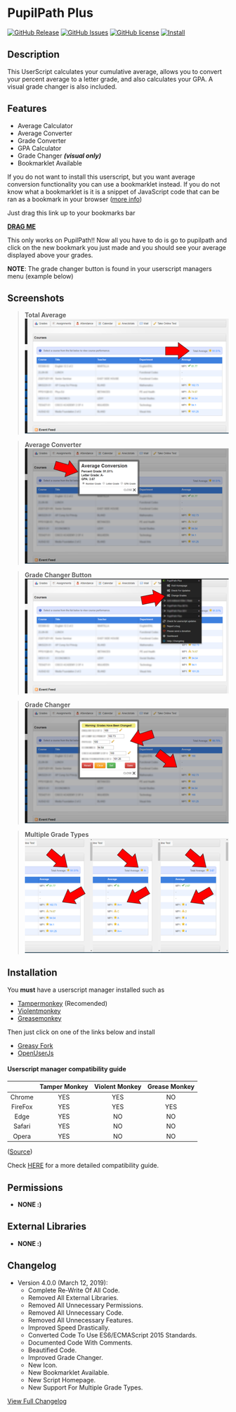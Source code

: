 # PupilPath Plus
[![GitHub Release](https://img.shields.io/github/release/DeathHackz/PupilPathPlus.svg?longCache=true&style=for-the-badge)](https://github.com/DeathHackz/PupilPathPlus/blob/master/CHANGELOG.md)
[![GitHub Issues](https://img.shields.io/github/issues/DeathHackz/PupilPathPlus.svg?longCache=true&style=for-the-badge)](https://github.com/DeathHackz/PupilPathPlus/issues)
[![GitHub license](https://img.shields.io/github/license/DeathHackz/PupilPathPlus.svg?style=for-the-badge)](https://github.com/DeathHackz/PupilPathPlus/blob/master/LICENSE)
[![Install](https://img.shields.io/badge/Install-red.svg?longCache=true&style=for-the-badge)](#installation)

Description
-----------
This UserScript calculates your cumulative average, allows you to convert your percent average to a letter grade, and also calculates your GPA. A visual grade changer is also included.

Features
--------
* Average Calculator
* Average Converter
* Grade Converter
* GPA Calculator
* Grade Changer ***(visual only)***
* Bookmarklet Available

If you do not want to install this userscript, but you want average conversion functionality you can use a bookmarklet instead. If you do not know what a bookmarklet is it is a snippet of JavaScript code that can be ran as a bookmark in your browser ([more info](https://en.wikipedia.org/wiki/Bookmarklet))

Just drag this link up to your bookmarks bar

<a href="javascript:(function(){'use strict';if(!('https://pupilpath.skedula.com'===window.location.origin))alert('This Only Works On PupilPath');else if(null!==document.getElementById('progress-card')){document.getElementsByClassName('notification information')[0].insertAdjacentHTML('afterbegin',`<span id='averageContainer'><a id='averageParent' style='color: #585b66; position: static; float: right; padding-top: 10px; padding-right: 10px;'>Total Average: <img id='averageIcon' /> <span id='totalAverage'></span></a></span>`);const a=document.querySelectorAll('table#progress-card > tbody > tr > td > span'),b=[];a.forEach(a=>{b.push(parseFloat(a.innerText))});const c=b.reduce((c,a)=>c+a),d=b.length,e=Math.round(100*(c/d))/100;let f,g,h;90<=e?(f='/img/ico/star.png',g='#0087FF',h='Honors'):80<=e?(f='/img/ico/tick.png',g='#1FBA24',h='Passing'):65<=e?(f='/img/ico/error.png',g='#AA9901',h='Borderline'):64>=e&&(f='/img/ico/exclamation.png',g='#CF1920',h='Failing'),document.getElementById('totalAverage').style.color=g,document.getElementById('averageIcon').src=f,document.getElementById('totalAverage').dataset.gtype=h,document.getElementById('totalAverage').innerText=`${e}%`}})();
"><b>DRAG ME</b></a>

This only works on PupilPath!!
Now all you have to do is go to pupilpath and click on the new bookmark you just made and you should see your average displayed above your grades.

**NOTE**: The grade changer button is found in your userscript managers menu (example below)

Screenshots
-----------
> **Total Average**
![Total Average](https://github.com/DeathHackz/PupilPathPlus/blob/master/screenshots/total_average.png?raw=true "Total Average")

> **Average Converter**
![Average Converter](https://github.com/DeathHackz/PupilPathPlus/blob/master/screenshots/average_conversion.png?raw=true "Average Converter")

> **Grade Changer Button**
![Grade Changer Button](https://github.com/DeathHackz/PupilPathPlus/blob/master/screenshots/grade_changer_button.png?raw=true "Grade Changer Button")

> **Grade Changer**
![Grade Changer](https://github.com/DeathHackz/PupilPathPlus/blob/master/screenshots/grade_changer_interface.png?raw=true "Grade Changer")

> **Multiple Grade Types**
![Multiple Grade Types](https://github.com/DeathHackz/PupilPathPlus/blob/master/screenshots/multi_grade_views.png?raw=true "Multiple Grade Types")

Installation
------------
You **must** have a userscript manager installed such as

* [Tampermonkey](https://tampermonkey.net) (Recomended)
* [Violentmonkey](https://violentmonkey.github.io/)
* [Greasemonkey](https://www.greasespot.net)

Then just click on one of the links below and install

* [Greasy Fork](https://greasyfork.org/en/scripts/368390)
* [OpenUserJs](https://openuserjs.org/###)

#### Userscript manager compatibility guide

|         | Tamper Monkey | Violent Monkey | Grease Monkey |
|:-------:|:------------:|:-------------:|:------------:|
|  Chrome |      YES     |      YES      |      NO      |
| FireFox |      YES     |      YES      |      YES     |
|   Edge  |      YES     |       NO      |      NO      |
|  Safari |      YES     |       NO      |      NO      |
|  Opera  |      YES     |       NO      |      NO      |

([Source](https://openuserjs.org/about/Userscript-Beginners-HOWTO))

Check [HERE](https://openuserjs.org/about/Userscript-Beginners-HOWTO) for a more detailed compatibility guide.

Permissions
-----------
* **NONE :)**

External Libraries
------------------
* **NONE :)**

Changelog
---------
* Version 4.0.0 (March 12, 2019):
  - Complete Re-Write Of All Code.
  - Removed All External Libraries.
  - Removed All Unnecessary Permissions.
  - Removed All Unnecessary Code.
  - Removed All Unnecessary Features.
  - Improved Speed Drastically.
  - Converted Code To Use ES6/ECMAScript 2015 Standards.
  - Documented Code With Comments.
  - Beautified Code.
  - Improved Grade Changer.
  - New Icon.
  - New Bookmarklet Available.
  - New Script Homepage.
  - New Support For Multiple Grade Types.

[View Full Changelog](https://github.com/DeathHackz/PupilPathPlus/blob/master/CHANGELOG.md)
